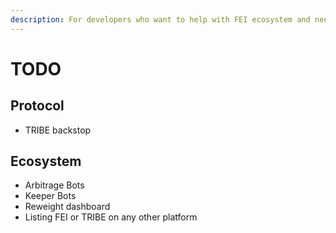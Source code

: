 ```yaml
---
description: For developers who want to help with FEI ecosystem and need inspiration
---
```


# TODO

## Protocol

* TRIBE backstop

## Ecosystem

* Arbitrage Bots
* Keeper Bots
* Reweight dashboard
* Listing FEI or TRIBE on any other platform

